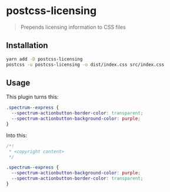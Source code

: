 # postcss-licensing
>
> Prepends licensing information to CSS files

## Installation

```sh
yarn add -D postcss-licensing
postcss -u postcss-licensing -o dist/index.css src/index.css
```

## Usage

This plugin turns this:

```css
.spectrum--express {
  --spectrum-actionbutton-border-color: transparent;
  --spectrum-actionbutton-background-color: purple;
}
```

Into this:

```css
/*!
 * <copyright content>
 */

.spectrum--express {
  --spectrum-actionbutton-background-color: purple;
  --spectrum-actionbutton-border-color: transparent;
}
```
